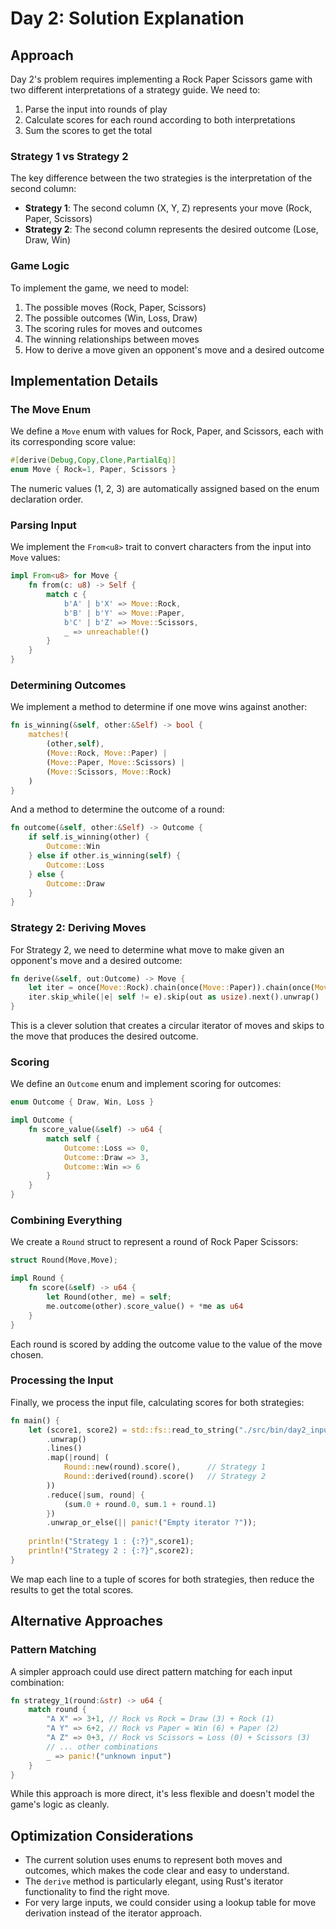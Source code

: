 # Day 2: Solution Explanation

## Approach

Day 2's problem requires implementing a Rock Paper Scissors game with two different interpretations of a strategy guide. We need to:

1. Parse the input into rounds of play
2. Calculate scores for each round according to both interpretations
3. Sum the scores to get the total

### Strategy 1 vs Strategy 2

The key difference between the two strategies is the interpretation of the second column:

- **Strategy 1**: The second column (X, Y, Z) represents your move (Rock, Paper, Scissors)
- **Strategy 2**: The second column represents the desired outcome (Lose, Draw, Win)

### Game Logic

To implement the game, we need to model:

1. The possible moves (Rock, Paper, Scissors)
2. The possible outcomes (Win, Loss, Draw)
3. The scoring rules for moves and outcomes
4. The winning relationships between moves
5. How to derive a move given an opponent's move and a desired outcome

## Implementation Details

### The Move Enum

We define a `Move` enum with values for Rock, Paper, and Scissors, each with its corresponding score value:

```rust
#[derive(Debug,Copy,Clone,PartialEq)]
enum Move { Rock=1, Paper, Scissors }
```

The numeric values (1, 2, 3) are automatically assigned based on the enum declaration order.

### Parsing Input

We implement the `From<u8>` trait to convert characters from the input into `Move` values:

```rust
impl From<u8> for Move {
    fn from(c: u8) -> Self {
        match c {
            b'A' | b'X' => Move::Rock,
            b'B' | b'Y' => Move::Paper,
            b'C' | b'Z' => Move::Scissors,
            _ => unreachable!()
        }
    }
}
```

### Determining Outcomes

We implement a method to determine if one move wins against another:

```rust
fn is_winning(&self, other:&Self) -> bool {
    matches!(
        (other,self),
        (Move::Rock, Move::Paper) |
        (Move::Paper, Move::Scissors) |
        (Move::Scissors, Move::Rock)
    )
}
```

And a method to determine the outcome of a round:

```rust
fn outcome(&self, other:&Self) -> Outcome {
    if self.is_winning(other) {
        Outcome::Win
    } else if other.is_winning(self) {
        Outcome::Loss
    } else {
        Outcome::Draw
    }
}
```

### Strategy 2: Deriving Moves

For Strategy 2, we need to determine what move to make given an opponent's move and a desired outcome:

```rust
fn derive(&self, out:Outcome) -> Move {
    let iter = once(Move::Rock).chain(once(Move::Paper)).chain(once(Move::Scissors)).cycle();
    iter.skip_while(|e| self != e).skip(out as usize).next().unwrap()
}
```

This is a clever solution that creates a circular iterator of moves and skips to the move that produces the desired outcome.

### Scoring

We define an `Outcome` enum and implement scoring for outcomes:

```rust
enum Outcome { Draw, Win, Loss }

impl Outcome {
    fn score_value(&self) -> u64 {
        match self {
            Outcome::Loss => 0,
            Outcome::Draw => 3,
            Outcome::Win => 6
        }
    }
}
```

### Combining Everything

We create a `Round` struct to represent a round of Rock Paper Scissors:

```rust
struct Round(Move,Move);

impl Round {
    fn score(&self) -> u64 {
        let Round(other, me) = self;
        me.outcome(other).score_value() + *me as u64
    }
}
```

Each round is scored by adding the outcome value to the value of the move chosen.

### Processing the Input

Finally, we process the input file, calculating scores for both strategies:

```rust
fn main() {
    let (score1, score2) = std::fs::read_to_string("./src/bin/day2_input.txt")
        .unwrap()
        .lines()
        .map(|round| (
            Round::new(round).score(),      // Strategy 1
            Round::derived(round).score()   // Strategy 2
        ))
        .reduce(|sum, round| {
            (sum.0 + round.0, sum.1 + round.1)
        })
        .unwrap_or_else(|| panic!("Empty iterator ?"));
    
    println!("Strategy 1 : {:?}",score1);
    println!("Strategy 2 : {:?}",score2);
}
```

We map each line to a tuple of scores for both strategies, then reduce the results to get the total scores.

## Alternative Approaches

### Pattern Matching

A simpler approach could use direct pattern matching for each input combination:

```rust
fn strategy_1(round:&str) -> u64 {
    match round {
        "A X" => 3+1, // Rock vs Rock = Draw (3) + Rock (1)
        "A Y" => 6+2, // Rock vs Paper = Win (6) + Paper (2)
        "A Z" => 0+3, // Rock vs Scissors = Loss (0) + Scissors (3)
        // ... other combinations
        _ => panic!("unknown input")
    }
}
```

While this approach is more direct, it's less flexible and doesn't model the game's logic as cleanly.

## Optimization Considerations

- The current solution uses enums to represent both moves and outcomes, which makes the code clear and easy to understand.
- The `derive` method is particularly elegant, using Rust's iterator functionality to find the right move.
- For very large inputs, we could consider using a lookup table for move derivation instead of the iterator approach.